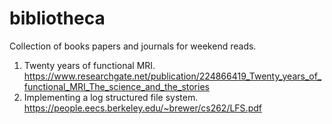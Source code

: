 # bibliotheca
Collection of books papers and journals for weekend reads.

1) Twenty years of functional MRI. https://www.researchgate.net/publication/224866419_Twenty_years_of_functional_MRI_The_science_and_the_stories
2) Implementing a log structured file system. https://people.eecs.berkeley.edu/~brewer/cs262/LFS.pdf

